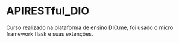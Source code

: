 # APIRESTful_DIO
 Curso realizado na plataforma de ensino DIO.me, foi usado o micro framework flask e suas extenções.
